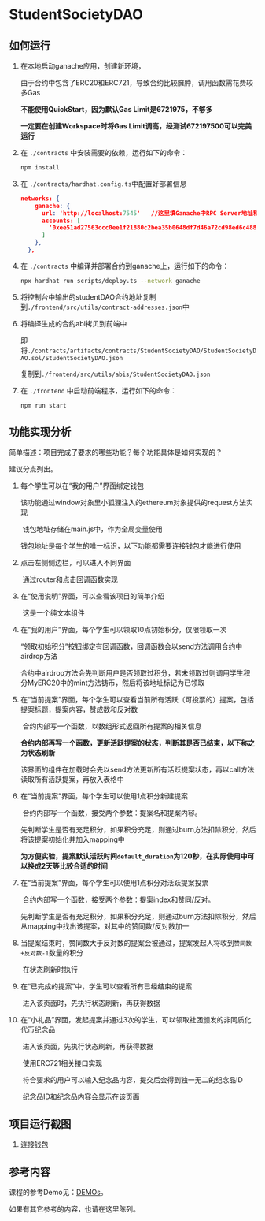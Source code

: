 # StudentSocietyDAO
## 如何运行

1. 在本地启动ganache应用，创建新环境，

   由于合约中包含了ERC20和ERC721，导致合约比较臃肿，调用函数需花费较多Gas

   **不能使用QuickStart，因为默认Gas Limit是6721975，不够多**

   **一定要在创建Workspace时将Gas Limit调高，经测试672197500可以完美运行**

2. 在 `./contracts` 中安装需要的依赖，运行如下的命令：

   ```bash
   npm install
   ```

3. 在 `./contracts/hardhat.config.ts`中配置好部署信息

   ```json
   networks: {
       ganache: {
         url: 'http://localhost:7545'	//这里填Ganache中RPC Server地址和端口
         accounts: [
           '0xee51ad27563ccc0ee1f21880c2bea35b0648df7d46a72cd98ed6c488a9599294',	//这里填上一个Ganache中有钱的用户的私钥
         ]
       },
     },
   ```

4. 在 `./contracts` 中编译并部署合约到ganache上，运行如下的命令：

   ```bash
   npx hardhat run scripts/deploy.ts --network ganache
   ```

5. 将控制台中输出的studentDAO合约地址复制到`./frontend/src/utils/contract-addresses.json`中

6. 将编译生成的合约abi拷贝到前端中

   即将`./contracts/artifacts/contracts/StudentSocietyDAO/StudentSocietyDAO.sol/StudentSocietyDAO.json`

   复制到`./frontend/src/utils/abis/StudentSocietyDAO.json`

7. 在 `./frontend` 中启动前端程序，运行如下的命令：

   ```bash
   npm run start
   ```

## 功能实现分析

简单描述：项目完成了要求的哪些功能？每个功能具体是如何实现的？

建议分点列出。

1. 每个学生可以在“我的用户”界面绑定钱包

   ​	该功能通过window对象里小狐狸注入的ethereum对象提供的request方法实现

   ​	钱包地址存储在main.js中，作为全局变量使用

   ​	钱包地址是每个学生的唯一标识，以下功能都需要连接钱包才能进行使用

2. 点击左侧侧边栏，可以进入不同界面

   ​	通过router和点击回调函数实现

3. 在“使用说明”界面，可以查看该项目的简单介绍

   ​	这是一个纯文本组件

4. 在“我的用户”界面，每个学生可以领取10点初始积分，仅限领取一次

   ​	“领取初始积分”按钮绑定有回调函数，回调函数会以send方法调用合约中airdrop方法

   ​	合约中airdrop方法会先判断用户是否领取过积分，若未领取过则调用学生积分MyERC20中的mint方法铸币，然后将该地址标记为已领取

5. 在“当前提案”界面，每个学生可以查看当前所有活跃（可投票的）提案，包括提案标题，提案内容，赞成数和反对数

   ​	合约内部写一个函数，以数组形式返回所有提案的相关信息

   ​	**合约内部再写一个函数，更新活跃提案的状态，判断其是否已结束，以下称之为状态刷新**

   ​	该界面的组件在加载时会先以send方法更新所有活跃提案状态，再以call方法读取所有活跃提案，再放入表格中

6. 在“当前提案”界面，每个学生可以使用1点积分新建提案

   ​	合约内部写一个函数，接受两个参数：提案名和提案内容。

   ​	先判断学生是否有充足积分，如果积分充足，则通过burn方法扣除积分，然后将该提案初始化并加入mapping中

   ​	**为方便实验，提案默认活跃时间`default_duration`为120秒，在实际使用中可以换成2天等比较合适的时间**

7. 在“当前提案”界面，每个学生可以使用1点积分对活跃提案投票

   ​	合约内部写一个函数，接受两个参数：提案index和赞同/反对。

   ​	先判断学生是否有充足积分，如果积分充足，则通过burn方法扣除积分，然后从mapping中找出该提案，对其中的赞同数/反对数加一

8. 当提案结束时，赞同数大于反对数的提案会被通过，提案发起人将收到`赞同数+反对数-1`数量的积分

   ​	在状态刷新时执行

9. 在“已完成的提案”中，学生可以查看所有已经结束的提案

   ​	进入该页面时，先执行状态刷新，再获得数据

10. 在“小礼品”界面，发起提案并通过3次的学生，可以领取社团颁发的非同质化代币纪念品

    ​	进入该页面，先执行状态刷新，再获得数据

    ​	使用ERC721相关接口实现

    ​	符合要求的用户可以输入纪念品内容，提交后会得到独一无二的纪念品ID

    ​	纪念品ID和纪念品内容会显示在该页面

## 项目运行截图

1. 连接钱包

   

## 参考内容

课程的参考Demo见：[DEMOs](https://github.com/LBruyne/blockchain-course-demos)。

如果有其它参考的内容，也请在这里陈列。